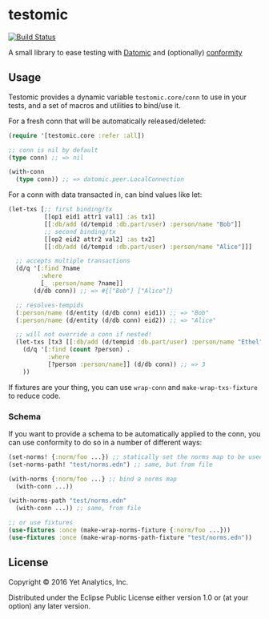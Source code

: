 # testomic

[![Build Status](https://travis-ci.org/yetanalytics/testomic.svg?branch=master)](https://travis-ci.org/yetanalytics/testomic)

A small library to ease testing with [Datomic](http://www.datomic.com/) and (optionally) [conformity](https://github.com/rkneufeld/conformity)

## Usage

Testomic provides a dynamic variable `testomic.core/conn` to use in your tests, and a set of macros and utilities to bind/use it.

For a fresh conn that will be automatically released/deleted:

``` clojure
(require '[testomic.core :refer :all])

;; conn is nil by default
(type conn) ;; => nil

(with-conn
  (type conn)) ;; => datomic.peer.LocalConnection

```

For a conn with data transacted in, can bind values like let:

``` clojure
(let-txs [;; first binding/tx
          [[op1 eid1 attr1 val1] :as tx1]
          [[:db/add (d/tempid :db.part/user) :person/name "Bob"]]
          ;; second binding/tx
          [[op2 eid2 attr2 val2] :as tx2]
          [[:db/add (d/tempid :db.part/user) :person/name "Alice"]]]

  ;; accepts multiple transactions
  (d/q '[:find ?name
         :where
         [_ :person/name ?name]]
       (d/db conn)) ;; => #{["Bob"] ["Alice"]}

  ;; resolves-tempids
  (:person/name (d/entity (d/db conn) eid1)) ;; => "Bob"
  (:person/name (d/entity (d/db conn) eid2)) ;; => "Alice"

  ;; will not override a conn if nested!
  (let-txs [tx3 [[:db/add (d/tempid :db.part/user) :person/name "Ethel"]]]
    (d/q '[:find (count ?person) .
           :where
           [?person :person/name]] (d/db conn)) ;; => 3
    ))

```

If fixtures are your thing, you can use `wrap-conn` and `make-wrap-txs-fixture` to reduce code.

### Schema

If you want to provide a schema to be automatically applied to the conn, you can use conformity to do so in a number of different ways:

``` clojure
(set-norms! {:norm/foo ...}) ;; statically set the norms map to be used
(set-norms-path! "test/norms.edn") ;; same, but from file

(with-norms {:norm/foo ...} ;; bind a norms map
  (with-conn ...))

(with-norms-path "test/norms.edn"
  (with-conn ...)) ;; same, from file

;; or use fixtures
(use-fixtures :once (make-wrap-norms-fixture {:norm/foo ...}))
(use-fixtures :once (make-wrap-norms-path-fixture "test/norms.edn"))

```

## License

Copyright © 2016 Yet Analytics, Inc.

Distributed under the Eclipse Public License either version 1.0 or (at
your option) any later version.
